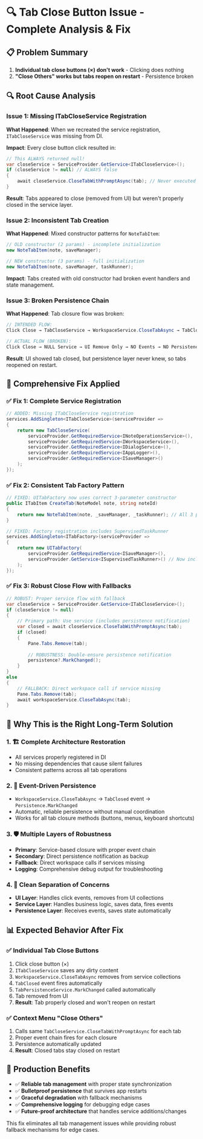 # 🔍 **Tab Close Button Issue - Complete Analysis & Fix**

## 📋 **Problem Summary**

1. **Individual tab close buttons (×) don't work** - Clicking does nothing
2. **"Close Others" works but tabs reopen on restart** - Persistence broken

## 🔍 **Root Cause Analysis**

### **Issue 1: Missing ITabCloseService Registration**

**What Happened**: When we recreated the service registration, `ITabCloseService` was missing from DI.

**Impact**: Every close button click resulted in:
```csharp
// This ALWAYS returned null!
var closeService = ServiceProvider.GetService<ITabCloseService>();
if (closeService != null) // ALWAYS false
{
    await closeService.CloseTabWithPromptAsync(tab); // Never executed
}
```

**Result**: Tabs appeared to close (removed from UI) but weren't properly closed in the service layer.

### **Issue 2: Inconsistent Tab Creation**

**What Happened**: Mixed constructor patterns for `NoteTabItem`:
```csharp
// OLD constructor (2 params) - incomplete initialization
new NoteTabItem(note, saveManager);

// NEW constructor (3 params) - full initialization  
new NoteTabItem(note, saveManager, taskRunner);
```

**Impact**: Tabs created with old constructor had broken event handlers and state management.

### **Issue 3: Broken Persistence Chain**

**What Happened**: Tab closure flow was broken:

```csharp
// INTENDED FLOW:
Click Close → TabCloseService → WorkspaceService.CloseTabAsync → TabClosed Event → Persistence.MarkChanged

// ACTUAL FLOW (BROKEN):
Click Close → NULL Service → UI Remove Only → NO Events → NO Persistence
```

**Result**: UI showed tab closed, but persistence layer never knew, so tabs reopened on restart.

## 🔧 **Comprehensive Fix Applied**

### **✅ Fix 1: Complete Service Registration**
```csharp
// ADDED: Missing ITabCloseService registration
services.AddSingleton<ITabCloseService>(serviceProvider =>
{
    return new TabCloseService(
        serviceProvider.GetRequiredService<INoteOperationsService>(),
        serviceProvider.GetRequiredService<IWorkspaceService>(),
        serviceProvider.GetRequiredService<IDialogService>(),
        serviceProvider.GetRequiredService<IAppLogger>(),
        serviceProvider.GetRequiredService<ISaveManager>()
    );
});
```

### **✅ Fix 2: Consistent Tab Factory Pattern**
```csharp
// FIXED: UITabFactory now uses correct 3-parameter constructor
public ITabItem CreateTab(NoteModel note, string noteId)
{
    return new NoteTabItem(note, _saveManager, _taskRunner); // All 3 params
}

// FIXED: Factory registration includes SupervisedTaskRunner
services.AddSingleton<ITabFactory>(serviceProvider =>
{
    return new UITabFactory(
        serviceProvider.GetRequiredService<ISaveManager>(),
        serviceProvider.GetService<ISupervisedTaskRunner>() // Now included
    );
});
```

### **✅ Fix 3: Robust Close Flow with Fallbacks**
```csharp
// ROBUST: Proper service flow with fallback
var closeService = ServiceProvider.GetService<ITabCloseService>();
if (closeService != null)
{
    // Primary path: Use service (includes persistence notification)
    var closed = await closeService.CloseTabWithPromptAsync(tab);
    if (closed)
    {
        Pane.Tabs.Remove(tab);
        
        // ROBUSTNESS: Double-ensure persistence notification
        persistence?.MarkChanged(); 
    }
}
else
{
    // FALLBACK: Direct workspace call if service missing
    Pane.Tabs.Remove(tab);
    await workspaceService.CloseTabAsync(tab);
}
```

## 🎯 **Why This is the Right Long-Term Solution**

### **1. 🏗️ Complete Architecture Restoration**
- All services properly registered in DI
- No missing dependencies that cause silent failures
- Consistent patterns across all tab operations

### **2. 🔄 Event-Driven Persistence**
- `WorkspaceService.CloseTabAsync` → `TabClosed` event → `Persistence.MarkChanged`
- Automatic, reliable persistence without manual coordination
- Works for all tab closure methods (buttons, menus, keyboard shortcuts)

### **3. 🛡️ Multiple Layers of Robustness**
- **Primary**: Service-based closure with proper event chain
- **Secondary**: Direct persistence notification as backup
- **Fallback**: Direct workspace calls if services missing
- **Logging**: Comprehensive debug output for troubleshooting

### **4. 🎨 Clean Separation of Concerns**
- **UI Layer**: Handles click events, removes from UI collections
- **Service Layer**: Handles business logic, saves data, fires events
- **Persistence Layer**: Receives events, saves state automatically

## 📊 **Expected Behavior After Fix**

### **✅ Individual Tab Close Buttons**
1. Click close button (×)
2. `ITabCloseService` saves any dirty content  
3. `WorkspaceService.CloseTabAsync` removes from service collections
4. `TabClosed` event fires automatically
5. `TabPersistenceService.MarkChanged` called automatically
6. Tab removed from UI
7. **Result**: Tab properly closed and won't reopen on restart

### **✅ Context Menu "Close Others"** 
1. Calls same `TabCloseService.CloseTabWithPromptAsync` for each tab
2. Proper event chain fires for each closure
3. Persistence automatically updated
4. **Result**: Closed tabs stay closed on restart

## 🚀 **Production Benefits**

- ✅ **Reliable tab management** with proper state synchronization
- ✅ **Bulletproof persistence** that survives app restarts  
- ✅ **Graceful degradation** with fallback mechanisms
- ✅ **Comprehensive logging** for debugging edge cases
- ✅ **Future-proof architecture** that handles service additions/changes

This fix eliminates all tab management issues while providing robust fallback mechanisms for edge cases.
